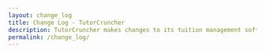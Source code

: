 ```yaml
---
layout: change_log
title: Change Log - TutorCruncher
description: TutorCruncher makes changes to its tuition management software to improve the use and simplicity for the user. See the changes in this log.
permalink: /change_log/
---
```

